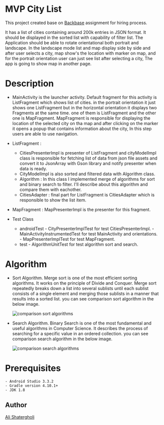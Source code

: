 # MVP City List

This project created base on [Backbase](https://backbase.com) assignment for hiring process.


It has a list of cities containing around 200k entries in JSON format. It should be displayed in the sorted list with capability of filter list.
The Application should be able to rotate orientational both portrait and landscape. In the landscape mode list and map display side by side and after user
selects a city, map show's the location with marker on map, and for the portrait orientation user can just see list after selecting a city, 
The app is going to show map in another page.


# Description

- MainActivity is the launcher activity. Default fragment for this activity is ListFragment which shows list of cities.
    in the portrait orientation it just shows one ListFragment but in the horizontal orientation it displays two Fragments at the same time. one of them is ListFragment and the other one is MapFragment.
    MapFragment is responsible for displaying the location of the selected city on tha map and after clicking on the marker it opens a popup that contains information about the city, In this step users are able to use navigation. 

- ListFragment : 
    - CitiesPresenterImpl is presenter of ListFragment and cityModelImpl class is responsible for fetching list of data from json file assets and convert it to JsonArray with Gson library and notify presenter when data is ready.
    - CityModelImpl is also sorted and filtered data with Algorithm class. 
    - Algorithm : In this class I implemented merge of algorithms for sort and binary search to filter. I'll describe about this algorithm and compare them with eachother.
    - CitiesAdapter : final part for ListFragment is CitiesAdapter which is responsible to show the list item.

- MapFragment : MapPresenterImpl is the presenter for this fragment.

- Test Class 
    - androidTest
            - CityPresenterImplTest for test CitiesPresenterImpl. 
            - MainActivityInstrumentedTest for test MainActivity and orientations.
            - MapPresenterImplTest for test MapFragment.
    - test
            - AlgorithmUnitTest for test algorithm sort and search.


# Algorithm

 - Sort Algorithm. Merge sort is one of the most efficient sorting algorithms. It works on the principle of Divide and Conquer. Merge sort repeatedly breaks down a list into several sublists until each sublist consists of a single element and merging those sublists in a manner that results into a sorted list. you can see comparison sort algorithm in the below image.
    
    ![comparison sort algorithms](https://user-images.githubusercontent.com/38876424/54883196-ef5ada80-4e80-11e9-952c-b323b928aadb.png)
 
 - Search Algorithm. Binary Search is one of the most fundamental and useful algorithms in Computer Science. It describes the process of searching for a specific value in an ordered collection. you can see comparison search algorithm in the below image. 
 
    ![comparison search algorithms](https://user-images.githubusercontent.com/38876424/54883197-ef5ada80-4e80-11e9-8d06-5fddf5335120.png)


Prerequisites
=============

    - Android Studio 3.3.2
    - Gradle version 4.10.1+
    - JDK 1.8
     


    
## Author

[Ali Shatergholi](https://github.com/alishatergholi)

